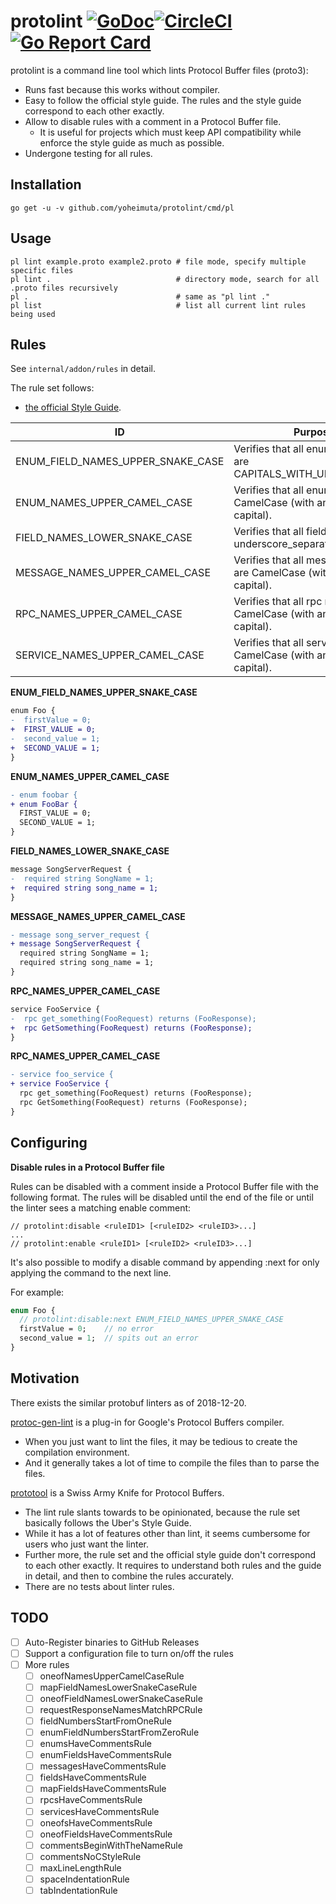 # protolint [![GoDoc](https://godoc.org/github.com/yoheimuta/protolint?status.svg)](https://godoc.org/github.com/yoheimuta/protolint)[![CircleCI](https://circleci.com/gh/yoheimuta/protolint/tree/master.svg?style=svg)](https://circleci.com/gh/yoheimuta/protolint/tree/master)[![Go Report Card](https://goreportcard.com/badge/github.com/yoheimuta/protolint)](https://goreportcard.com/report/github.com/yoheimuta/protolint)

protolint is a command line tool which lints Protocol Buffer files (proto3):

- Runs fast because this works without compiler.
- Easy to follow the official style guide. The rules and the style guide correspond to each other exactly.
- Allow to disable rules with a comment in a Protocol Buffer file.
  - It is useful for projects which must keep API compatibility while enforce the style guide as much as possible.
- Undergone testing for all rules.

## Installation

```
go get -u -v github.com/yoheimuta/protolint/cmd/pl
```

## Usage

```
pl lint example.proto example2.proto # file mode, specify multiple specific files
pl lint .                            # directory mode, search for all .proto files recursively
pl .                                 # same as "pl lint ."
pl list                              # list all current lint rules being used
```

## Rules

See `internal/addon/rules` in detail.

The rule set follows:

- [the official Style Guide](https://developers.google.com/protocol-buffers/docs/style).

| ID                                | Purpose                                                                  |
|-----------------------------------|--------------------------------------------------------------------------|
| ENUM_FIELD_NAMES_UPPER_SNAKE_CASE | Verifies that all enum field names are CAPITALS_WITH_UNDERSCORES.        |
| ENUM_NAMES_UPPER_CAMEL_CASE       | Verifies that all enum names are CamelCase (with an initial capital).    |
| FIELD_NAMES_LOWER_SNAKE_CASE      | Verifies that all field names are underscore_separated_names.            |
| MESSAGE_NAMES_UPPER_CAMEL_CASE    | Verifies that all message names are CamelCase (with an initial capital). |
| RPC_NAMES_UPPER_CAMEL_CASE        | Verifies that all rpc names are CamelCase (with an initial capital).     |
| SERVICE_NAMES_UPPER_CAMEL_CASE    | Verifies that all service names are CamelCase (with an initial capital). |

__ENUM_FIELD_NAMES_UPPER_SNAKE_CASE__

```diff
enum Foo {
-  firstValue = 0;
+  FIRST_VALUE = 0;
-  second_value = 1;
+  SECOND_VALUE = 1;
}
```

__ENUM_NAMES_UPPER_CAMEL_CASE__

```diff
- enum foobar {
+ enum FooBar {
  FIRST_VALUE = 0;
  SECOND_VALUE = 1;
}
```

__FIELD_NAMES_LOWER_SNAKE_CASE__

```diff
message SongServerRequest {
-  required string SongName = 1;
+  required string song_name = 1;
}
```

__MESSAGE_NAMES_UPPER_CAMEL_CASE__

```diff
- message song_server_request {
+ message SongServerRequest {
  required string SongName = 1;
  required string song_name = 1;
}
```

__RPC_NAMES_UPPER_CAMEL_CASE__

```diff
service FooService {
-  rpc get_something(FooRequest) returns (FooResponse);
+  rpc GetSomething(FooRequest) returns (FooResponse);
}
```

__RPC_NAMES_UPPER_CAMEL_CASE__

```diff
- service foo_service {
+ service FooService {
  rpc get_something(FooRequest) returns (FooResponse);
  rpc GetSomething(FooRequest) returns (FooResponse);
}
```

## Configuring

__Disable rules in a Protocol Buffer file__

Rules can be disabled with a comment inside a Protocol Buffer file with the following format.
The rules will be disabled until the end of the file or until the linter sees a matching enable comment:

```
// protolint:disable <ruleID1> [<ruleID2> <ruleID3>...]
...
// protolint:enable <ruleID1> [<ruleID2> <ruleID3>...]
```

It's also possible to modify a disable command by appending :next for only applying the command to the next line.

For example:

```proto
enum Foo {
  // protolint:disable:next ENUM_FIELD_NAMES_UPPER_SNAKE_CASE
  firstValue = 0;    // no error
  second_value = 1;  // spits out an error
}
```

## Motivation

There exists the similar protobuf linters as of 2018-12-20.

[protoc-gen-lint](https://github.com/ckaznocha/protoc-gen-lint) is a plug-in for Google's Protocol Buffers compiler.

- When you just want to lint the files, it may be tedious to create the compilation environment.
- And it generally takes a lot of time to compile the files than to parse the files.

[prototool](https://github.com/uber/prototool) is a Swiss Army Knife for Protocol Buffers.

- The lint rule slants towards to be opinionated, because the rule set basically follows the Uber's Style Guide.
- While it has a lot of features other than lint, it seems cumbersome for users who just want the linter.
- Further more, the rule set and the official style guide don't correspond to each other exactly. It requires to understand both rules and the guide in detail, and then to combine the rules accurately.
- There are no tests about linter rules.

## TODO

- [ ] Auto-Register binaries to GitHub Releases
- [ ] Support a configuration file to turn on/off the rules
- [ ] More rules
  - [ ] oneofNamesUpperCamelCaseRule
  - [ ] mapFieldNamesLowerSnakeCaseRule
  - [ ] oneofFieldNamesLowerSnakeCaseRule
  - [ ] requestResponseNamesMatchRPCRule
  - [ ] fieldNumbersStartFromOneRule
  - [ ] enumFieldNumbersStartFromZeroRule
  - [ ] enumsHaveCommentsRule
  - [ ] enumFieldsHaveCommentsRule
  - [ ] messagesHaveCommentsRule
  - [ ] fieldsHaveCommentsRule
  - [ ] mapFieldsHaveCommentsRule
  - [ ] rpcsHaveCommentsRule
  - [ ] servicesHaveCommentsRule
  - [ ] oneofsHaveCommentsRule
  - [ ] oneofFieldsHaveCommentsRule
  - [ ] commentsBeginWithTheNameRule
  - [ ] commentsNoCStyleRule
  - [ ] maxLineLengthRule
  - [ ] spaceIndentationRule
  - [ ] tabIndentationRule
